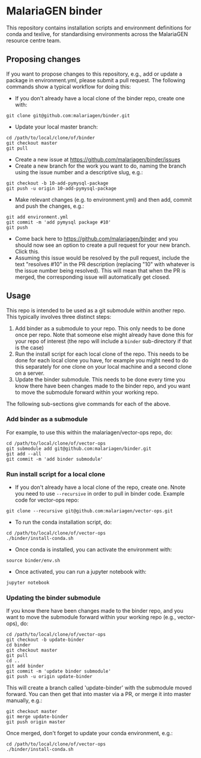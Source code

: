 # MalariaGEN binder

This repository contains installation scripts and environment definitions
for conda and texlive, for standardising environments across the
MalariaGEN resource centre team.

## Proposing changes

If you want to propose changes to this repository, e.g., add or update
a package in environment.yml, please submit a pull request. The following
commands show a typical workflow for doing this:

- If you don't already have a local clone of the binder repo, create one with:

```
git clone git@github.com:malariagen/binder.git
```

- Update your local master branch:

```
cd /path/to/local/clone/of/binder
git checkout master
git pull
```

- Create a new issue at https://github.com/malariagen/binder/issues
- Create a new branch for the work you want to do, naming the branch using the issue number and a descriptive slug, e.g.:

```
git checkout -b 10-add-pymysql-package
git push -u origin 10-add-pymysql-package
```

- Make relevant changes (e.g. to environment.yml) and then add, commit and push the changes, e.g.:

```
git add environment.yml
git commit -m 'add pymysql package #10'
git push
```

- Come back here to https://github.com/malariagen/binder and you should now see an option to create a pull request for your new branch. Click this.
- Assuming this issue would be resolved by the pull request, include the text "resolves #10" in the PR description (replacing "10" with whatever is the issue number being resolved). This will mean that when the PR is merged, the corresponding issue will automatically get closed.

## Usage

This repo is intended to be used as a git submodule within another
repo. This typically involves three distinct steps:

1. Add binder as a submodule to your repo. This only needs to be done once per repo. Note that someone else might already have done this for your repo of interest (the repo will include a ```binder``` sub-directory if that is the case)
1. Run the install script for each local clone of the repo. This needs to be done for each local clone you have, for example you might need to do this separately for one clone on your local machine and a second clone on a server.
1. Update the binder submodule. This needs to be done every time you know there have been changes made to the binder repo, and you want to move the submodule forward within your working repo.

The following sub-sections give commands for each of the above.

### Add binder as a submodule
For example, to use this within the malariagen/vector-ops repo,
do:

```
cd /path/to/local/clone/of/vector-ops
git submodule add git@github.com:malariagen/binder.git
git add --all
git commit -m 'add binder submodule'
```

### Run install script for a local clone

- If you don't already have a local clone of the repo, create one.  Nnote you need to use ```--recursive``` in order to pull in binder code. Example code for vector-ops repo:

```
git clone --recursive git@github.com:malariagen/vector-ops.git
```

- To run the conda installation script, do:

```
cd /path/to/local/clone/of/vector-ops
./binder/install-conda.sh
```

- Once conda is installed, you can activate the environment with:

```
source binder/env.sh
```

- Once activated, you can run a jupyter notebook with:

```
jupyter notebook
```

### Updating the binder submodule

If you know there have been changes made to the binder repo, and you
want to move the submodule forward within your working repo (e.g.,
vector-ops), do:

```
cd /path/to/local/clone/of/vector-ops
git checkout -b update-binder
cd binder
git checkout master
git pull
cd ..
git add binder
git commit -m 'update binder submodule'
git push -u origin update-binder 
```

This will create a branch called 'update-binder' with the submodule
moved forward. You can then get that into master via a PR, or merge it
into master manually, e.g.:

```
git checkout master
git merge update-binder
git push origin master
```

Once merged, don't forget to update your conda environment, e.g.:

```
cd /path/to/local/clone/of/vector-ops
./binder/install-conda.sh
```
